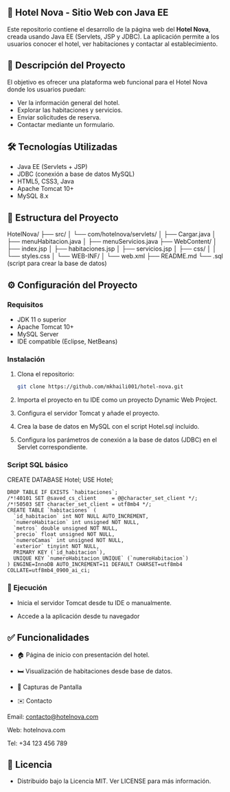 ## 🌟 Hotel Nova - Sitio Web con Java EE

Este repositorio contiene el desarrollo de la página web del **Hotel Nova**, creada usando Java EE (Servlets, JSP y JDBC). La aplicación permite a los usuarios conocer el hotel, ver habitaciones y contactar al establecimiento.

## 🏨 Descripción del Proyecto

El objetivo es ofrecer una plataforma web funcional para el Hotel Nova donde los usuarios puedan:

- Ver la información general del hotel.
- Explorar las habitaciones y servicios.
- Enviar solicitudes de reserva.
- Contactar mediante un formulario.


## 🛠️ Tecnologías Utilizadas

- Java EE (Servlets + JSP)
- JDBC (conexión a base de datos MySQL)
- HTML5, CSS3, Java
- Apache Tomcat 10+
- MySQL 8.x

## 📁 Estructura del Proyecto

HotelNova/
├── src/
│ └── com/hotelnova/servlets/
│ ├── Cargar.java
│ ├── menuHabitacion.java
│ ├── menuServicios.java
├── WebContent/
│ ├── index.jsp
│ ├── habitaciones.jsp
│ ├── servicios.jsp
│ ├── css/
│ │ └── styles.css
│ └── WEB-INF/
│ └── web.xml
├── README.md
└── .sql (script para crear la base de datos)


## ⚙️ Configuración del Proyecto

### Requisitos

- JDK 11 o superior
- Apache Tomcat 10+
- MySQL Server
- IDE compatible (Eclipse, NetBeans)

### Instalación

1. Clona el repositorio:
   ```bash
   git clone https://github.com/mkhaili001/hotel-nova.git
   ```
2. Importa el proyecto en tu IDE como un proyecto Dynamic Web Project.

3. Configura el servidor Tomcat y añade el proyecto.

4. Crea la base de datos en MySQL con el script Hotel.sql incluido.

5. Configura los parámetros de conexión a la base de datos (JDBC) en el Servlet correspondiente.

### Script SQL básico

CREATE DATABASE Hotel;
USE Hotel;

    
    DROP TABLE IF EXISTS `habitaciones`;
    /*!40101 SET @saved_cs_client     = @@character_set_client */;
    /*!50503 SET character_set_client = utf8mb4 */;
    CREATE TABLE `habitaciones` (
      `id_habitacion` int NOT NULL AUTO_INCREMENT,
      `numeroHabitacion` int unsigned NOT NULL,
      `metros` double unsigned NOT NULL,
      `precio` float unsigned NOT NULL,
      `numeroCamas` int unsigned NOT NULL,
      `exterior` tinyint NOT NULL,
      PRIMARY KEY (`id_habitacion`),
      UNIQUE KEY `numeroHabitacion_UNIQUE` (`numeroHabitacion`)
    ) ENGINE=InnoDB AUTO_INCREMENT=11 DEFAULT CHARSET=utf8mb4 COLLATE=utf8mb4_0900_ai_ci;

### 🚀 Ejecución

- Inicia el servidor Tomcat desde tu IDE o manualmente.

- Accede a la aplicación desde tu navegador



## ✅ Funcionalidades

- 🏠 Página de inicio con presentación del hotel.

- 🛏️ Visualización de habitaciones desde base de datos.

- 📸 Capturas de Pantalla

- ✉️ Contacto

Email: contacto@hotelnova.com

Web: hotelnova.com

Tel: +34 123 456 789

## 📄 Licencia
- Distribuido bajo la Licencia MIT. Ver LICENSE para más información.
